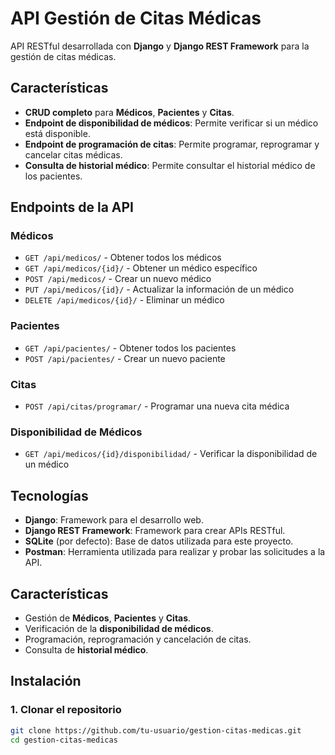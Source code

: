 # API Gestión de Citas Médicas

API RESTful desarrollada con **Django** y **Django REST Framework** para la gestión de citas médicas.

## Características

- **CRUD completo** para **Médicos**, **Pacientes** y **Citas**.
- **Endpoint de disponibilidad de médicos**: Permite verificar si un médico está disponible.
- **Endpoint de programación de citas**: Permite programar, reprogramar y cancelar citas médicas.
- **Consulta de historial médico**: Permite consultar el historial médico de los pacientes.
  
## Endpoints de la API

### Médicos
- `GET /api/medicos/` - Obtener todos los médicos
- `GET /api/medicos/{id}/` - Obtener un médico específico
- `POST /api/medicos/` - Crear un nuevo médico
- `PUT /api/medicos/{id}/` - Actualizar la información de un médico
- `DELETE /api/medicos/{id}/` - Eliminar un médico

### Pacientes
- `GET /api/pacientes/` - Obtener todos los pacientes
- `POST /api/pacientes/` - Crear un nuevo paciente

### Citas
- `POST /api/citas/programar/` - Programar una nueva cita médica

### Disponibilidad de Médicos
- `GET /api/medicos/{id}/disponibilidad/` - Verificar la disponibilidad de un médico

## Tecnologías

- **Django**: Framework para el desarrollo web.
- **Django REST Framework**: Framework para crear APIs RESTful.
- **SQLite** (por defecto): Base de datos utilizada para este proyecto.
- **Postman**: Herramienta utilizada para realizar y probar las solicitudes a la API.

## Características

- Gestión de **Médicos**, **Pacientes** y **Citas**.
- Verificación de la **disponibilidad de médicos**.
- Programación, reprogramación y cancelación de citas.
- Consulta de **historial médico**.

## Instalación

### 1. Clonar el repositorio

```bash
git clone https://github.com/tu-usuario/gestion-citas-medicas.git
cd gestion-citas-medicas

